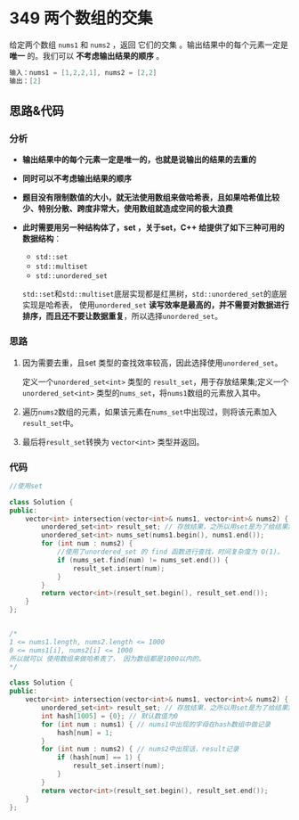 # 349 两个数组的交集

给定两个数组 `nums1` 和 `nums2` ，返回 它们的交集 。输出结果中的每个元素一定是 **唯一** 的。我们可以 **不考虑输出结果的顺序** 。

```c++
输入：nums1 = [1,2,2,1], nums2 = [2,2]
输出：[2]
```

## 思路&代码

### 分析

- **输出结果中的每个元素一定是唯一的，也就是说输出的结果的去重的**

- **同时可以不考虑输出结果的顺序**

- **题目没有限制数值的大小，就无法使用数组来做哈希表，且如果哈希值比较少、特别分散、跨度非常大，使用数组就造成空间的极大浪费**

- **此时需要用另一种结构体了，set ，关于set，C++ 给提供了如下三种可用的数据结构**：

  - `std::set`
  - `std::multiset`
  - `std::unordered_set`

  `std::set`和`std::multiset`底层实现都是红黑树，`std::unordered_set`的底层实现是哈希表， 使用`unordered_set` **读写效率是最高的，并不需要对数据进行排序，而且还不要让数据重复**，所以选择`unordered_set`。

### 思路

1. 因为需要去重，且set 类型的查找效率较高，因此选择使用`unordered_set`。

   定义一个`unordered_set<int>` 类型的 `result_set`，用于存放结果集;定义一个 `unordered_set<int>` 类型的`nums_set`，将`nums1`数组的元素放入其中。

2. 遍历`nums2`数组的元素，如果该元素在`nums_set`中出现过，则将该元素加入`result_set`中。

3. 最后将`result_set`转换为 `vector<int>` 类型并返回。

### 代码

```c++
//使用set

class Solution {
public:
    vector<int> intersection(vector<int>& nums1, vector<int>& nums2) {
        unordered_set<int> result_set; // 存放结果，之所以用set是为了给结果集去重
        unordered_set<int> nums_set(nums1.begin(), nums1.end());
        for (int num : nums2) {
            //使用了unordered_set 的 find 函数进行查找，时间复杂度为 O(1)。
            if (nums_set.find(num) != nums_set.end()) {
                result_set.insert(num);
            }
        }
        return vector<int>(result_set.begin(), result_set.end());
    }
};


/*
1 <= nums1.length, nums2.length <= 1000
0 <= nums1[i], nums2[i] <= 1000
所以就可以 使用数组来做哈希表了， 因为数组都是1000以内的。
*/

class Solution {
public:
    vector<int> intersection(vector<int>& nums1, vector<int>& nums2) {
        unordered_set<int> result_set; // 存放结果，之所以用set是为了给结果集去重
        int hash[1005] = {0}; // 默认数值为0
        for (int num : nums1) { // nums1中出现的字母在hash数组中做记录
            hash[num] = 1;
        }
        for (int num : nums2) { // nums2中出现话，result记录
            if (hash[num] == 1) {
                result_set.insert(num);
            }
        }
        return vector<int>(result_set.begin(), result_set.end());
    }
};
```

